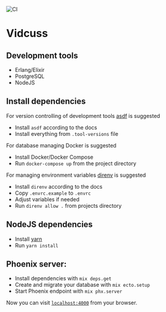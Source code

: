 ![CI](https://github.com/goozler/vidcuss/workflows/CI/badge.svg)

# Vidcuss

## Development tools

  * Erlang/Elixir
  * PostgreSQL
  * NodeJS

## Install dependencies

For version controlling of development tools [asdf](https://asdf-vm.com/#/core-manage-asdf-vm) is suggested

  * Install `asdf` according to the docs
  * Install everything from `.tool-versions` file

For database managing Docker is suggested

  * Install Docker/Docker Compose
  * Run `docker-compose up` from the project directory

For managing environment variables [direnv](https://direnv.net) is suggested

  * Install `direnv` according to the docs
  * Copy `.envrc.example` to `.envrc`
  * Adjust variables if needed
  * Run `direnv allow .` from projects directory

## NodeJS dependencies

  * Install [yarn](https://yarnpkg.com/)
  * Run `yarn install`

## Phoenix server:

  * Install dependencies with `mix deps.get`
  * Create and migrate your database with `mix ecto.setup`
  * Start Phoenix endpoint with `mix phx.server`

Now you can visit [`localhost:4000`](http://localhost:4000) from your browser.
